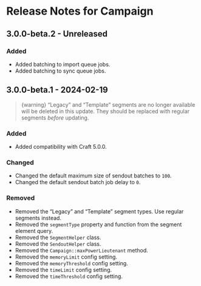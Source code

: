 # Release Notes for Campaign

## 3.0.0-beta.2 - Unreleased

### Added

- Added batching to import queue jobs.
- Added batching to sync queue jobs.

## 3.0.0-beta.1 - 2024-02-19

> {warning} “Legacy” and “Template” segments are no longer available will be deleted in this update. They should be replaced with regular segments
_before_ updating.

### Added

- Added compatibility with Craft 5.0.0.

### Changed

- Changed the default maximum size of sendout batches to `100`.
- Changed the default sendout batch job delay to `0`.

### Removed

- Removed the “Legacy” and “Template” segment types. Use regular segments instead.
- Removed the `segmentType` property and function from the segment element query.
- Removed the `SegmentHelper` class.
- Removed the `SendoutHelper` class.
- Removed the `Campaign::maxPowerLieutenant` method.
- Removed the `memoryLimit` config setting.
- Removed the `memoryThreshold` config setting.
- Removed the `timeLimit` config setting.
- Removed the `timeThreshold` config setting.
